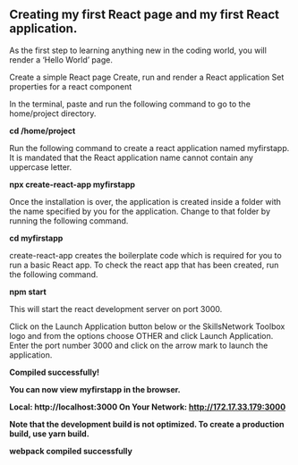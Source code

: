 ## Creating my first React page and my first React application. 
As the first step to learning anything new in the coding world, you will render a ‘Hello World’ page.


Create a simple React page
Create, run and render a React application
Set properties for a react component

In the terminal, paste and run the following command to go to the home/project directory.

**cd /home/project**

Run the following command to create a react application named myfirstapp. It is mandated that the React application name cannot contain any uppercase letter.

**npx create-react-app myfirstapp**

Once the installation is over, the application is created inside a folder with the name specified by you for the application. Change to that folder by running the following command.

**cd myfirstapp**

create-react-app creates the boilerplate code which is required for you to run a basic React app. To check the react app that has been created, run the following command.

**npm start**

This will start the react development server on port 3000.

Click on the Launch Application button below or the SkillsNetwork Toolbox logo and from the options choose OTHER and click Launch Application. 
Enter the port number 3000 and click on the arrow mark to launch the application.

**Compiled successfully!**

**You can now view myfirstapp in the browser.**

  **Local:            http://localhost:3000
  On Your Network:  http://172.17.33.179:3000**

**Note that the development build is not optimized.
To create a production build, use yarn build.**

**webpack compiled successfully**


